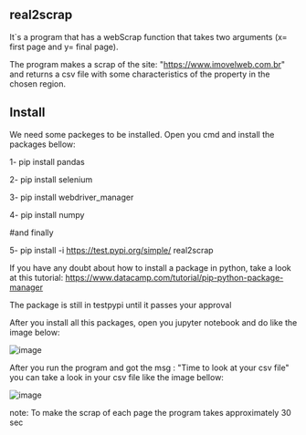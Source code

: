 ## real2scrap

It`s a program that has a webScrap function that takes two arguments (x= first page and y= final page).

The program makes a scrap of the site: "https://www.imovelweb.com.br" and returns a csv file with some characteristics of the property in the chosen region.


## Install

We need some packeges to be installed. Open you cmd and install the packages bellow:

  1- pip install pandas
  
  2- pip install selenium
  
  3- pip install webdriver_manager
  
  4- pip install numpy
  
  #and finally
  
  5- pip install -i https://test.pypi.org/simple/ real2scrap
  
If you have any doubt about how to install a package in python, take a look at this tutorial: https://www.datacamp.com/tutorial/pip-python-package-manager
  
The package is still in testpypi until it passes your approval

After you install all this packages, open you jupyter notebook and do like the image below:

![image](https://user-images.githubusercontent.com/123965126/219512577-69e371d0-3323-400e-bd81-7a0c60c51e67.png)

After you run the program and got the msg : "Time to look at your csv file" you can take a look in your csv file like the image bellow:

![image](https://user-images.githubusercontent.com/123965126/219512754-6b2a9411-5005-4f91-8f97-1b2a3d937530.png)

note: To make the scrap of each page the program takes approximately 30 sec



